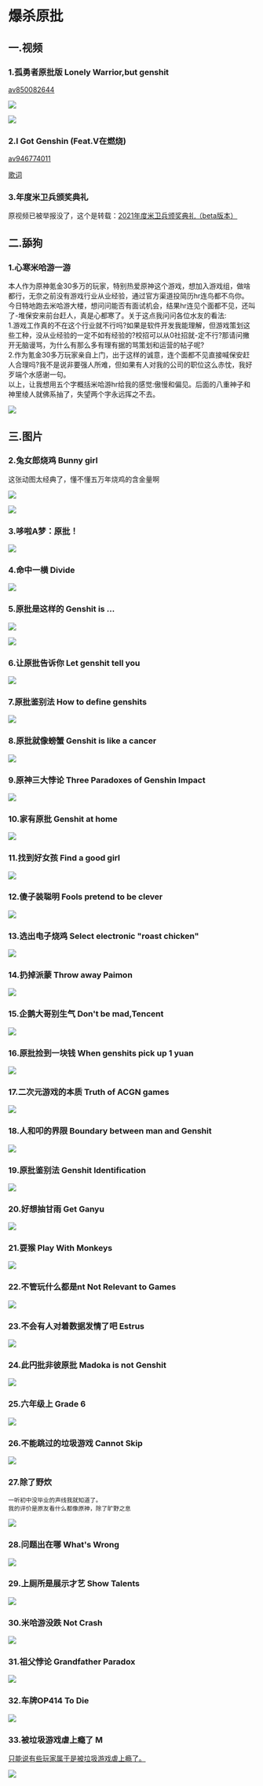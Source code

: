 # 爆杀原批

## 一.视频

### 1.孤勇者原批版 Lonely Warrior,but genshit

<a href="https://www.bilibili.com/video/BV1qL4y1n7RV" target="_blank">av850082644</a>

![](https://github.com/DreamingCats/GenshitJokes/raw/main/genshitjokes/爆杀原批/孤勇者原批版1.jpg)

![](https://github.com/DreamingCats/GenshitJokes/raw/main/genshitjokes/爆杀原批/孤勇者原批版2.jpg)

### 2.I Got Genshin (Feat.V在燃烧)

<a href="https://www.bilibili.com/video/av946774011/" target="_blank">av946774011</a>

<a href="https://www.bilibili.com/read/cv20797568/" target="_blank">歌词</a>

### 3.年度米卫兵颁奖典礼

原视频已被举报没了，这个是转载：<a href="https://www.bilibili.com/video/BV1uL4y147Ei" target="_blank">2021年度米卫兵颁奖典礼（beta版本）</a>

## 二.舔狗

### 1.心寒米哈游一游

本人作为原神氪金30多万的玩家，特别热爱原神这个游戏，想加入游戏组，做啥都行，无奈之前没有游戏行业从业经验，通过官方渠道投简历hr连鸟都不鸟你。  
今日特地跑去米哈游大楼，想问问能否有面试机会，结果hr连见个面都不见，还叫了-堆保安来前台赶人，真是心都寒了。关于这点我问问各位水友的看法:  
1.游戏工作真的不在这个行业就不行吗?如果是软件开发我能理解，但游戏策划这些工种，没从业经验的一定不如有经验的?校招可以从0社招就-定不行?那请问撇开无脑谩骂，为什么有那么多有理有据的骂策划和运营的帖子呢?  
2.作为氪金30多万玩家亲自上门，出于这样的诚意，连个面都不见直接喊保安赶人合理吗?我不是说非要强人所难，但如果有人对我的公司的职位这么赤忱，我好歹端个水感谢一句。  
以上，让我想用五个字概括米哈游hr给我的感觉:傲慢和偏见。后面的八重神子和神里绫人就佛系抽了，失望两个字永远挥之不去。

![](https://github.com/DreamingCats/GenshitJokes/raw/main/images/心寒米哈游一游.jpg)

## 三.图片


### 2.兔女郎烧鸡  Bunny girl

这张动图太经典了，懂不懂五万年烧鸡的含金量啊

![](https://github.com/DreamingCats/GenshitJokes/raw/main/genshitjokes/爆杀原批/兔女郎烧鸡.gif)

![](https://github.com/DreamingCats/GenshitJokes/raw/main/genshitjokes/爆杀原批/五万年的烧鸡.jpg)


### 3.哆啦A梦：原批！

![](https://github.com/DreamingCats/GenshitJokes/raw/main/genshitjokes/爆杀原批/哆啦A梦：原批.gif)

### 4.命中一横   Divide

![](https://github.com/DreamingCats/GenshitJokes/raw/main/genshitjokes/爆杀原批/命中一横.jpg)

### 5.原批是这样的  Genshit is ...

![](https://github.com/DreamingCats/GenshitJokes/raw/main/genshitjokes/爆杀原批/原批就是这样1.jpg)

![](https://github.com/DreamingCats/GenshitJokes/raw/main/genshitjokes/爆杀原批/原批就是这样2.jpg)

### 6.让原批告诉你  Let genshit tell you

![](https://github.com/DreamingCats/GenshitJokes/raw/main/genshitjokes/爆杀原批/让原批告诉你.jpg)

### 7.原批鉴别法  How to define genshits

![](https://github.com/DreamingCats/GenshitJokes/raw/main/genshitjokes/爆杀原批/原批鉴别法.jpg)

### 8.原批就像螃蟹  Genshit is like a cancer

![](https://github.com/DreamingCats/GenshitJokes/raw/main/genshitjokes/爆杀原批/原批就像螃蟹.jpg)

### 9.原神三大悖论 Three Paradoxes of Genshin Impact

![](https://github.com/DreamingCats/GenshitJokes/raw/main/genshitjokes/爆杀原批/原神三大悖论.jpg)

### 10.家有原批  Genshit at home

![](https://github.com/DreamingCats/GenshitJokes/raw/main/genshitjokes/爆杀原批/家有原批.jpg)

### 11.找到好女孩  Find a good girl

![](https://github.com/DreamingCats/GenshitJokes/raw/main/genshitjokes/爆杀原批/找到好女孩.jpg)

### 12.傻子装聪明  Fools pretend to be clever

![](https://github.com/DreamingCats/GenshitJokes/raw/main/genshitjokes/爆杀原批/傻子装聪明.jpg)

### 13.选出电子烧鸡  Select electronic "roast chicken"

![](https://github.com/DreamingCats/GenshitJokes/raw/main/genshitjokes/爆杀原批/选出电子烧鸡.jpg)

### 14.扔掉派蒙  Throw away Paimon

![](https://github.com/DreamingCats/GenshitJokes/raw/main/genshitjokes/爆杀原批/扔掉派蒙.jpg)

### 15.企鹅大哥别生气  Don't be mad,Tencent

![](https://github.com/DreamingCats/GenshitJokes/raw/main/genshitjokes/爆杀原批/企鹅大哥别生气.jpg)

### 16.原批捡到一块钱  When genshits pick up 1 yuan

![](https://github.com/DreamingCats/GenshitJokes/raw/main/genshitjokes/爆杀原批/原批捡到一块钱.jpg)

### 17.二次元游戏的本质 Truth of ACGN games

![](https://github.com/DreamingCats/GenshitJokes/raw/main/genshitjokes/爆杀原批/二次元游戏的本质.jpg)

### 18.人和叩的界限 Boundary between man and Genshit

![](https://github.com/DreamingCats/GenshitJokes/raw/main/genshitjokes/爆杀原批/人和叩的界限.jpg)

### 19.原批鉴别法 Genshit Identification

![](https://github.com/DreamingCats/GenshitJokes/raw/main/genshitjokes/爆杀原批/原批鉴别法.jpg)

### 20.好想抽甘雨   Get Ganyu

![](https://github.com/DreamingCats/GenshitJokes/raw/main/genshitjokes/爆杀原批/好想抽甘雨.jpg)

### 21.耍猴   Play With Monkeys

![](https://github.com/DreamingCats/GenshitJokes/raw/main/genshitjokes/爆杀原批/耍猴.jpg)

### 22.不管玩什么都是nt   Not Relevant to Games

![](https://github.com/DreamingCats/GenshitJokes/raw/main/genshitjokes/爆杀原批/不管玩什么都是nt.jpg)

### 23.不会有人对着数据发情了吧   Estrus

![](https://github.com/DreamingCats/GenshitJokes/raw/main/genshitjokes/爆杀原批/不会有人对着数据发情了吧.jpg)

### 24.此円批非彼原批  Madoka is not Genshit

![](https://github.com/DreamingCats/GenshitJokes/raw/main/genshitjokes/爆杀原批/此円批非彼原批.jpg)

### 25.六年级上   Grade 6

![](https://github.com/DreamingCats/GenshitJokes/raw/main/genshitjokes/爆杀原批/六年级上.jpg)

### 26.不能跳过的垃圾游戏   Cannot Skip

![](https://github.com/DreamingCats/GenshitJokes/raw/main/genshitjokes/爆杀原批/不能跳过的垃圾游戏.jpg)

### 27.除了野炊

```
一听初中没毕业的声线我就知道了。
我的评价是原友看什么都像原神，除了旷野之息
```

![](https://github.com/DreamingCats/GenshitJokes/raw/main/genshitjokes/爆杀原批/除了野炊.jpg)

### 28.问题出在哪   What's Wrong

![](https://github.com/DreamingCats/GenshitJokes/raw/main/genshitjokes/爆杀原批/问题出在哪.jpg)

### 29.上厕所是展示才艺   Show Talents

![](https://github.com/DreamingCats/GenshitJokes/raw/main/genshitjokes/爆杀原批/上厕所是展示才艺.jpg)

### 30.米哈游没跌    Not Crash

![](https://github.com/DreamingCats/GenshitJokes/raw/main/genshitjokes/爆杀原批/米哈游没跌.jpg)

### 31.祖父悖论    Grandfather Paradox

![](https://github.com/DreamingCats/GenshitJokes/raw/main/genshitjokes/爆杀原批/祖父悖论.jpg)

### 32.车牌OP414    To Die

![](https://github.com/DreamingCats/GenshitJokes/raw/main/genshitjokes/爆杀原批/车牌OP414.jpg)

### 33.被垃圾游戏虐上瘾了    M

<a href="https://www.bilibili.com/video/BV1Nb4y1G76G" target="_blank">只能说有些玩家属于是被垃圾游戏虐上瘾了。</a>

![](https://github.com/DreamingCats/GenshitJokes/raw/main/genshitjokes/爆杀原批/被垃圾游戏虐上瘾了.jpg)